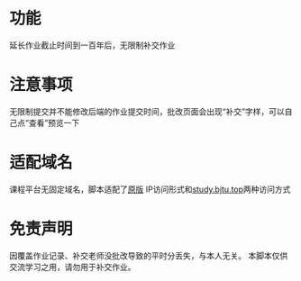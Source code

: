 # 功能
延长作业截止时间到一百年后，无限制补交作业
# 注意事项
无限制提交并不能修改后端的作业提交时间，批改页面会出现“补交”字样，可以自己点“查看”预览一下

# 适配域名
课程平台无固定域名，脚本适配了[原版](http://123.121.147.7:88/ve) IP访问形式和[study.bjtu.top](http://study.bjtu.top:88/ve)两种访问方式

# 免责声明
因覆盖作业记录、补交老师没批改导致的平时分丢失，与本人无关。 本脚本仅供交流学习之用，请勿用于补交作业。
